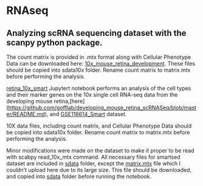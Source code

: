 # RNAseq
## Analyzing scRNA  sequencing dataset with the scanpy python package.
The count matrix is provided in .mtx format along with Cellular Phenotype Data can be downloaded here: [10x_mouse_retina_development](https://github.com/gofflab/developing_mouse_retina_scRNASeq/blob/master/README.md). These files should be copied into sdata10x folder. Rename count matrix to matrix.mtx before performing the analysis.


[retina_10x_smart](https://github.com/zsamadi/RNAseq/blob/main/retina_smart.ipynb) Jupytert notebook performs an analysis of the cell types and their marker genes on the 10x single cell RNA-seq data from the developing mouse retina,[here] (https://github.com/gofflab/developing_mouse_retina_scRNASeq/blob/master/README.md),  and [GSE118614_Smart](https://www.ncbi.nlm.nih.gov/geo/query/acc.cgi?acc=GSE118614) dataset.

10X data files, including count matrix, and Cellular Phenotype Data should be copied into sdata10x folder. Rename count matrix to matrix.mtx before performing the analysis.

Minor modifications were made on the dataset to make it proper to be read with scabpy read_10x_mtx command. All necessary files for smartsed dataset are included in [sdata](https://github.com/zsamadi/RNAseq/tree/main/sdata) folder, except the [matrix.mtx](https://drive.google.com/uc?id=1yBlJ-lbGgYED3P_ziVffwZR1PmVDsFnT&export=download) file which I couldn't upload here due to its large size. This file should be downloaded, and copied into [sdata](https://github.com/zsamadi/RNAseq/tree/main/sdata) folder before running the notebook.
